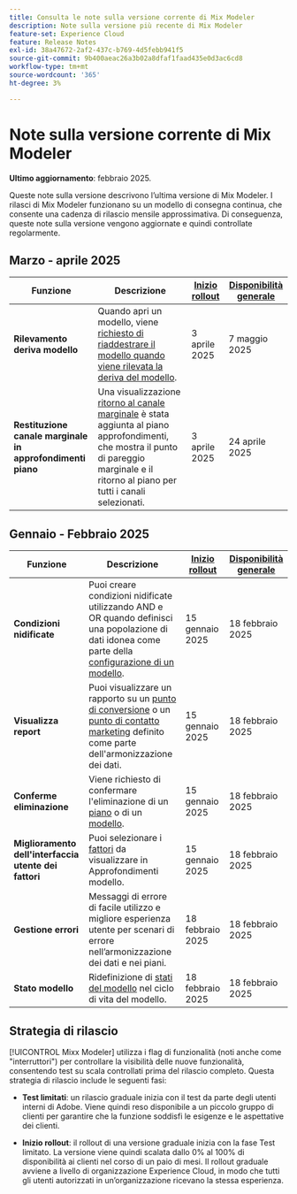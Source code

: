 ```yaml
---
title: Consulta le note sulla versione corrente di Mix Modeler
description: Note sulla versione più recente di Mix Modeler
feature-set: Experience Cloud
feature: Release Notes
exl-id: 38a47672-2af2-437c-b769-4d5febb941f5
source-git-commit: 9b400aeac26a3b02a8dfaf1faad435e0d3ac6cd8
workflow-type: tm+mt
source-wordcount: '365'
ht-degree: 3%

---
```


# Note sulla versione corrente di Mix Modeler

**Ultimo aggiornamento**: febbraio 2025.

Queste note sulla versione descrivono l’ultima versione di Mix Modeler. I rilasci di Mix Modeler funzionano su un modello di consegna continua, che consente una cadenza di rilascio mensile approssimativa. Di conseguenza, queste note sulla versione vengono aggiornate e quindi controllate regolarmente.

## Marzo - aprile 2025

| Funzione | Descrizione | [Inizio rollout](#release-strategy) | [Disponibilità generale](#release-strategy) |
|---|---|---|---|
| **Rilevamento deriva modello** | Quando apri un modello, viene [richiesto di riaddestrare il modello quando viene rilevata la deriva del modello](/help/models/insights.md#model-drift). | 3 aprile 2025 | 7 maggio 2025 |
| **Restituzione canale marginale in approfondimenti piano** | Una visualizzazione [ritorno al canale marginale](/help/plans/insights.md#marginal-channel-return) è stata aggiunta al piano approfondimenti, che mostra il punto di pareggio marginale e il ritorno al piano per tutti i canali selezionati. | 3 aprile 2025 | 24 aprile 2025 |


## Gennaio - Febbraio 2025

| Funzione | Descrizione | [Inizio rollout](#release-strategy) | [Disponibilità generale](#release-strategy) |
|---|---|---|---|
| **Condizioni nidificate** | Puoi creare condizioni nidificate utilizzando AND e OR quando definisci una popolazione di dati idonea come parte della [configurazione di un modello](/help/models/build.md#configure). | 15 gennaio 2025 | 18 febbraio 2025 |
| **Visualizza report** | Puoi visualizzare un rapporto su un [punto di conversione](/help/harmonize-data/conversions.md#view-report) o un [punto di contatto marketing](/help/harmonize-data/marketing-touchpoints.md#view-report) definito come parte dell&#39;armonizzazione dei dati. | 15 gennaio 2025 | 18 febbraio 2025 |
| **Conferme eliminazione** | Viene richiesto di confermare l&#39;eliminazione di un [piano](/help/plans/overview.md#delete-plans) o di un [modello](/help/models/overview.md#delete-models). | 15 gennaio 2025 | 18 febbraio 2025 |
| **Miglioramento dell&#39;interfaccia utente dei fattori** | Puoi selezionare i [fattori](/help/models/insights.md#factors-beta) da visualizzare in Approfondimenti modello. | 15 gennaio 2025 | 18 febbraio 2025 |
| **Gestione errori** | Messaggi di errore di facile utilizzo e migliore esperienza utente per scenari di errore nell’armonizzazione dei dati e nei piani. | 18 febbraio 2025 | 18 febbraio 2025 |
| **Stato modello** | Ridefinizione di [stati del modello](/help/models/overview.md#manage-models) nel ciclo di vita del modello. | 18 febbraio 2025 | 18 febbraio 2025 |


## Strategia di rilascio

[!UICONTROL Mixx Modeler] utilizza i flag di funzionalità (noti anche come &quot;interruttori&quot;) per controllare la visibilità delle nuove funzionalità, consentendo test su scala controllati prima del rilascio completo. Questa strategia di rilascio include le seguenti fasi:

* **Test limitati**: un rilascio graduale inizia con il test da parte degli utenti interni di Adobe. Viene quindi reso disponibile a un piccolo gruppo di clienti per garantire che la funzione soddisfi le esigenze e le aspettative dei clienti.

* **Inizio rollout**: il rollout di una versione graduale inizia con la fase Test limitato. La versione viene quindi scalata dallo 0% al 100% di disponibilità ai clienti nel corso di un paio di mesi. Il rollout graduale avviene a livello di organizzazione Experience Cloud, in modo che tutti gli utenti autorizzati in un’organizzazione ricevano la stessa esperienza.
